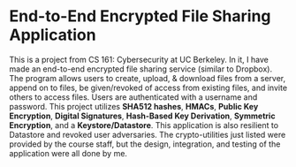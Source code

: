 # End-to-End Encrypted File Sharing Application

This is a project from CS 161: Cybersecurity at UC Berkeley.
In it, I have made an end-to-end encrypted file sharing service
(similar to Dropbox). The program allows users to create, upload,
& download files from a server, append on to files, be given/revoked
of access from existing files, and invite others to access files.
Users are authenticated with a username and password. This project
utilizes **SHA512 hashes**, **HMACs**, **Public Key Encryption**, **Digital
Signatures**, **Hash-Based Key Derivation**, **Symmetric Encryption**, and
a **Keystore/Datastore**. This application is also resilient to Datastore
and revoked user adversaries. The crypto-utilities just listed were provided
by the course staff, but the design, integration, and testing of the
application were all done by me. 
